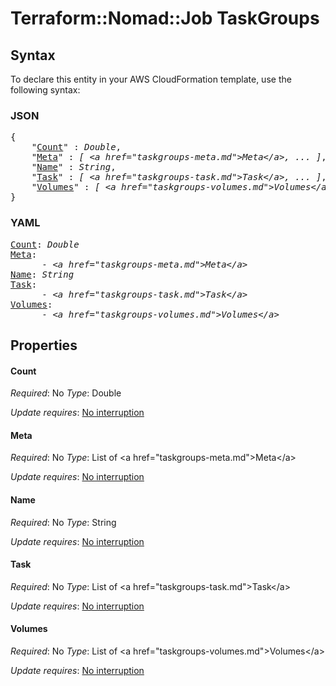 # Terraform::Nomad::Job TaskGroups

## Syntax

To declare this entity in your AWS CloudFormation template, use the following syntax:

### JSON

<pre>
{
    "<a href="#count" title="Count">Count</a>" : <i>Double</i>,
    "<a href="#meta" title="Meta">Meta</a>" : <i>[ &lt;a href=&#34;taskgroups-meta.md&#34;&gt;Meta&lt;/a&gt;, ... ]</i>,
    "<a href="#name" title="Name">Name</a>" : <i>String</i>,
    "<a href="#task" title="Task">Task</a>" : <i>[ &lt;a href=&#34;taskgroups-task.md&#34;&gt;Task&lt;/a&gt;, ... ]</i>,
    "<a href="#volumes" title="Volumes">Volumes</a>" : <i>[ &lt;a href=&#34;taskgroups-volumes.md&#34;&gt;Volumes&lt;/a&gt;, ... ]</i>
}
</pre>

### YAML

<pre>
<a href="#count" title="Count">Count</a>: <i>Double</i>
<a href="#meta" title="Meta">Meta</a>: <i>
      - &lt;a href=&#34;taskgroups-meta.md&#34;&gt;Meta&lt;/a&gt;</i>
<a href="#name" title="Name">Name</a>: <i>String</i>
<a href="#task" title="Task">Task</a>: <i>
      - &lt;a href=&#34;taskgroups-task.md&#34;&gt;Task&lt;/a&gt;</i>
<a href="#volumes" title="Volumes">Volumes</a>: <i>
      - &lt;a href=&#34;taskgroups-volumes.md&#34;&gt;Volumes&lt;/a&gt;</i>
</pre>

## Properties

#### Count

_Required_: No
_Type_: Double

_Update requires_: [No interruption](https://docs.aws.amazon.com/AWSCloudFormation/latest/UserGuide/using-cfn-updating-stacks-update-behaviors.html#update-no-interrupt)

#### Meta

_Required_: No
_Type_: List of &lt;a href=&#34;taskgroups-meta.md&#34;&gt;Meta&lt;/a&gt;

_Update requires_: [No interruption](https://docs.aws.amazon.com/AWSCloudFormation/latest/UserGuide/using-cfn-updating-stacks-update-behaviors.html#update-no-interrupt)

#### Name

_Required_: No
_Type_: String

_Update requires_: [No interruption](https://docs.aws.amazon.com/AWSCloudFormation/latest/UserGuide/using-cfn-updating-stacks-update-behaviors.html#update-no-interrupt)

#### Task

_Required_: No
_Type_: List of &lt;a href=&#34;taskgroups-task.md&#34;&gt;Task&lt;/a&gt;

_Update requires_: [No interruption](https://docs.aws.amazon.com/AWSCloudFormation/latest/UserGuide/using-cfn-updating-stacks-update-behaviors.html#update-no-interrupt)

#### Volumes

_Required_: No
_Type_: List of &lt;a href=&#34;taskgroups-volumes.md&#34;&gt;Volumes&lt;/a&gt;

_Update requires_: [No interruption](https://docs.aws.amazon.com/AWSCloudFormation/latest/UserGuide/using-cfn-updating-stacks-update-behaviors.html#update-no-interrupt)

